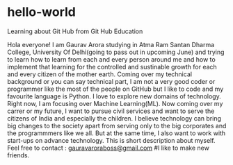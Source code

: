 # hello-world
Learning about Git Hub from Git Hub Education

Hola everyone!
I am Gaurav Arora studying in Atma Ram Santan Dharma College, University Of Delhi(going to pass out in upcoming June) and trying to learn how to learn from each and every person around me and how to implement that learning for the controlled and sustinable growth for each and every citizen of the mother earth.
Coming over my technical background or you can say technical part, I am not a very good coder or programmer like the most of the people on GitHub but I like to code and my favourite language is Python. I love to explore new domains of technology. Right now, I am focusing over Machine Learning(ML).
Now coming over my carrer or my future, I want to pursue civil services and want to serve the citizens of India and especially the children. I believe technology can bring big changes to the society apart from serving only to the big corporates and the programmmers like we all. But at the same time, I also want to work with start-ups on advance technology.
This is short description about myself.
Feel free to contact : gauravaroraboss@gmail.com     #I like to make new friends.

